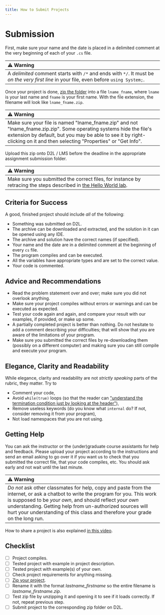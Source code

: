 ```yaml
---
title: How to Submit Projects
---
```


# Submission

First, make sure your name and the date is placed in a delimited comment at the very beginning of each of your `.cs` file.

| ⚠ Warning       |
|:---------------------------|
| A *delimited* comment starts with `/*` and ends with `*/`. It must be *on the very first line* in your file, even before `using System;`. |

Once your project is done, [zip the folder](./docs/programming_and_computer_usage/unzipping_archives#zipping-files) into a file `lname_fname`, where `lname` is your last name and `fname` is your first name.
With the file extension, the filename will look like `lname_fname.zip`.

| ⚠ Warning       |
|:---------------------------|
| Make sure your file is named "lname_fname.zip" and not "lname_fname.zip.zip".  Some operating systems hide the file's extension by default, but you may be  able to see it by right-clicking on it and then selecting "Properties" or "Get Info". |

Upload this zip onto D2L / LMS before the deadline in the appropriate assignment submission folder.

| ⚠ Warning       |
|:---------------------------|
| Make sure you submitted the correct files, for instance by retracing the steps described in [the Hello World lab](./labs/HelloWorld#how-was-the-backup). |


## Criteria for Success

A good, finished project should include *all* of the following:

- Something was submitted on D2L.
- The archive can be downloaded and extracted, and the solution in it can be opened using any IDE.
- The archive and solution have the correct names (if specified).
- Your name and the date are in a delimited comment at the beginning of every `cs` file.
- The program compiles and can be executed.
- All the variables have appropriate types and are set to the correct value.
- Your code is commented.

## Advice and Recommendations

- Read the problem statement over and over; make sure you did not overlook anything.
- Make sure your project compiles without errors or warnings and can be executed as expected.
- Test your code again and again, and compare your result with our examples, if provided, or make up some.
- A partially completed project is better than nothing. Do not hesitate to add a comment describing your difficulties; that will show that you are aware of the limitations of your program.
- Make sure you submitted the correct files by re-downloading them (possibly on a different computer) and making sure you can still compile and execute your program.

## Elegance, Clarity and Readability

While elegance, clarity and readability are not *strictly speaking* parts of the rubric, they matter.
Try to

- Comment your code,
- Avoid `while(true)` loops (so that the reader can ["understand the termination condition just by looking at the header"](https://stackoverflow.com/a/390566)),
- Remove useless keywords (do you know what `internal` do? If not, consider removing it from your program),
- Not load namespaces that you are not using.

## Getting Help 

You can ask the instructor or the (under)graduate course assistants for help and feedback. Please upload your project according to the instructions and send an email asking to go over it if you want us to check that you submitted the correct file, that your code compiles, etc.
You should ask early and not wait until the last minute.

| ⚠ Warning       |
|:---------------------------|
| *Do not* ask other classmates for help, copy and paste from the internet, or ask a chatbot to write the program for you. This work is supposed to be *your own*, and should reflect *your own* understanding. Getting help from un-authorized sources will hurt your understanding of this class and therefore your grade on the long run. | 

How to share a project is also explained [in this video](./vid/CreateUploadProjectTutorial_light.mkv).

## Checklist

- [ ] Project compiles.
- [ ] Tested project with example in project description.
- [ ] Tested project with example(s) of your own.
- [ ] Check project requirements for anything missing.
- [ ] [Zip your project](./docs/programming_and_computer_usage/unzipping_archives#zipping-files).
- [ ] Rename it with the format *lastname_firstname* so the entire filename is *lastname_firstname.zip*.
- [ ] Test zip file by unzipping it and opening it to see if it loads correctly. If not, repeat previous step.
- [ ] Submit project to the corresponding zip folder on D2L.
